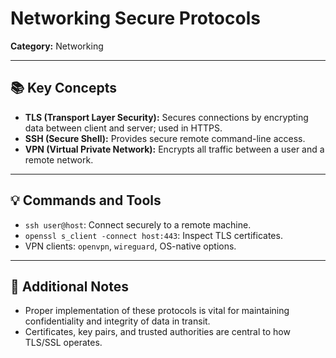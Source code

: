 # Networking Secure Protocols

**Category:** Networking

---

## 📚 Key Concepts

- **TLS (Transport Layer Security):** Secures connections by encrypting data between client and server; used in HTTPS.
- **SSH (Secure Shell):** Provides secure remote command-line access.
- **VPN (Virtual Private Network):** Encrypts all traffic between a user and a remote network.

---

## 💡 Commands and Tools

- `ssh user@host`: Connect securely to a remote machine.
- `openssl s_client -connect host:443`: Inspect TLS certificates.
- VPN clients: `openvpn`, `wireguard`, OS-native options.

---

## 📌 Additional Notes

- Proper implementation of these protocols is vital for maintaining confidentiality and integrity of data in transit.
- Certificates, key pairs, and trusted authorities are central to how TLS/SSL operates.
